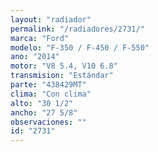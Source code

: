 ```yaml
---
layout: "radiador"
permalink: "/radiadores/2731/"
marca: "Ford"
modelo: "F-350 / F-450 / F-550"
ano: "2014"
motor: "V8 5.4, V10 6.8"
transmision: "Estándar"
parte: "438429MT"
clima: "Con clima"
alto: "30 1/2"
ancho: "27 5/8"
observaciones: ""
id: "2731"
---
```


